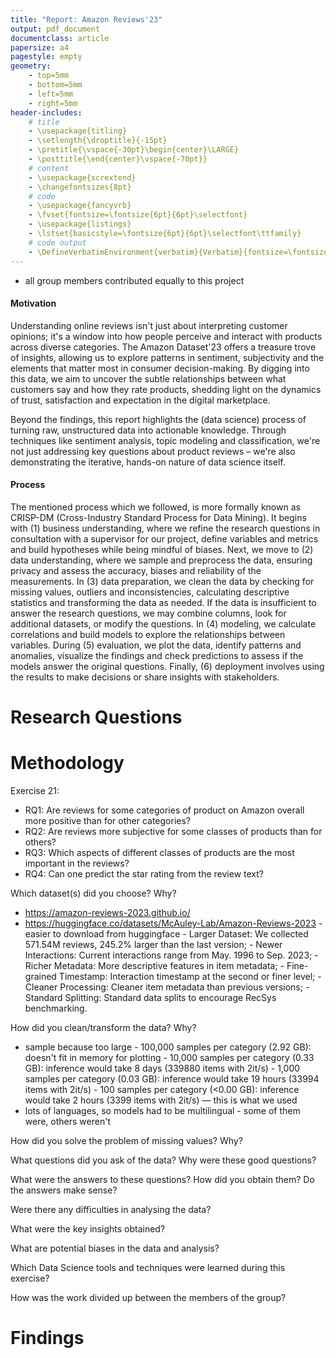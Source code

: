 ```yaml
---
title: "Report: Amazon Reviews'23"
output: pdf_document
documentclass: article
papersize: a4
pagestyle: empty
geometry:
    - top=5mm
    - bottom=5mm
    - left=5mm
    - right=5mm
header-includes:
    # title
    - \usepackage{titling}
    - \setlength{\droptitle}{-15pt}
    - \pretitle{\vspace{-30pt}\begin{center}\LARGE}
    - \posttitle{\end{center}\vspace{-70pt}}    
    # content
    - \usepackage{scrextend}
    - \changefontsizes{8pt}
    # code
    - \usepackage{fancyvrb}
    - \fvset{fontsize=\fontsize{6pt}{6pt}\selectfont}
    - \usepackage{listings}
    - \lstset{basicstyle=\fontsize{6pt}{6pt}\selectfont\ttfamily}
    # code output
    - \DefineVerbatimEnvironment{verbatim}{Verbatim}{fontsize=\fontsize{6pt}{6pt}}
---
```


<!-- 

https://tuwel.tuwien.ac.at/pluginfile.php/4247741/mod_resource/content/1/DOPP2024_Exercise2.pdf

this is just as much about the "data science process" as it is about the results.

this is an open ended task.

we're free to pick whatever dataset we like, and modify questions with supervisor's approval.

deliverables:

- plan / review meeting document (1 page)
        - research questions
        - datasets planned to use
        - methodology to answer questions
        - division of work
- report (2 pages)
        - management summary document
        - main insights
- a single jupyter notebook
        - like a more verbose version of the report
- presentation (10min)

-->

* all group members contributed equally to this project

#### Motivation

Understanding online reviews isn't just about interpreting customer opinions; it's a window into how people perceive and interact with products across diverse categories. The Amazon Dataset'23 offers a treasure trove of insights, allowing us to explore patterns in sentiment, subjectivity and the elements that matter most in consumer decision-making. By digging into this data, we aim to uncover the subtle relationships between what customers say and how they rate products, shedding light on the dynamics of trust, satisfaction and expectation in the digital marketplace.

Beyond the findings, this report highlights the (data science) process of turning raw, unstructured data into actionable knowledge. Through techniques like sentiment analysis, topic modeling and classification, we're not just addressing key questions about product reviews – we're also demonstrating the iterative, hands-on nature of data science itself.

#### Process

The mentioned process which we followed, is more formally known as CRISP-DM (Cross-Industry Standard Process for Data Mining). It begins with (1) business understanding, where we refine the research questions in consultation with a supervisor for our project, define variables and metrics and build hypotheses while being mindful of biases. Next, we move to (2) data understanding, where we sample and preprocess the data, ensuring privacy and assess the accuracy, biases and reliability of the measurements. In (3) data preparation, we clean the data by checking for missing values, outliers and inconsistencies, calculating descriptive statistics and transforming the data as needed. If the data is insufficient to answer the research questions, we may combine columns, look for additional datasets, or modify the questions. In (4) modeling, we calculate correlations and build models to explore the relationships between variables. During (5) evaluation, we plot the data, identify patterns and anomalies, visualize the findings and check predictions to assess if the models answer the original questions. Finally, (6) deployment involves using the results to make decisions or share insights with stakeholders.

# Research Questions

# Methodology

Exercise 21:

- RQ1: Are reviews for some categories of product on Amazon overall more positive than for other categories?
- RQ2: Are reviews more subjective for some classes of products than for others?
- RQ3: Which aspects of different classes of products are the most important in the reviews?
- RQ4: Can one predict the star rating from the review text?

Which dataset(s) did you choose? Why?

- https://amazon-reviews-2023.github.io/
- https://huggingface.co/datasets/McAuley-Lab/Amazon-Reviews-2023
        - easier to download from huggingface
        - Larger Dataset: We collected 571.54M reviews, 245.2% larger than the last version;
        - Newer Interactions: Current interactions range from May. 1996 to Sep. 2023;
        - Richer Metadata: More descriptive features in item metadata;
        - Fine-grained Timestamp: Interaction timestamp at the second or finer level;
        - Cleaner Processing: Cleaner item metadata than previous versions;
        - Standard Splitting: Standard data splits to encourage RecSys benchmarking.

How did you clean/transform the data? Why?

- sample because too large
        - 100,000 samples per category (2.92 GB): doesn't fit in memory for plotting
        - 10,000 samples per category (0.33 GB): inference would take 8 days (339880 items with 2it/s)
        - 1,000 samples per category (0.03 GB): inference would take 19 hours (33994 items with 2it/s)
        - 100 samples per category (<0.00 GB): inference would take 2 hours (3399 items with 2it/s) — this is what we used
- lots of languages, so models had to be multilingual
        - some of them were, others weren't

How did you solve the problem of missing values? Why?

What questions did you ask of the data? Why were these good questions?

What were the answers to these questions? How did you obtain them? Do the answers make sense?

Were there any difficulties in analysing the data?

What were the key insights obtained?

What are potential biases in the data and analysis?

Which Data Science tools and techniques were learned during this exercise?

How was the work divided up between the members of the group?

# Findings


